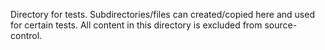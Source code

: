 Directory for tests. Subdirectories/files can created/copied here and used for certain tests. All content in this directory is excluded from source-control.